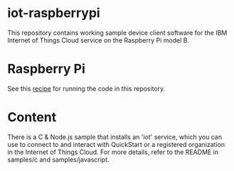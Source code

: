 iot-raspberrypi
===============
This repository contains working sample device client software for the IBM Internet of Things Cloud service
on the Raspberry Pi model B.

Raspberry Pi
============

See this [recipe](https://www.ibmdw.net/iot/recipes/raspberry-pi/) for running the code in this repository.


Content
=======
There is a C & Node.js sample that installs an 'iot' service, which you can use to connect to and interact with QuickStart or a registered organization in the Internet of Things Cloud. For more details, refer to the README in samples/c and samples/javascript.

